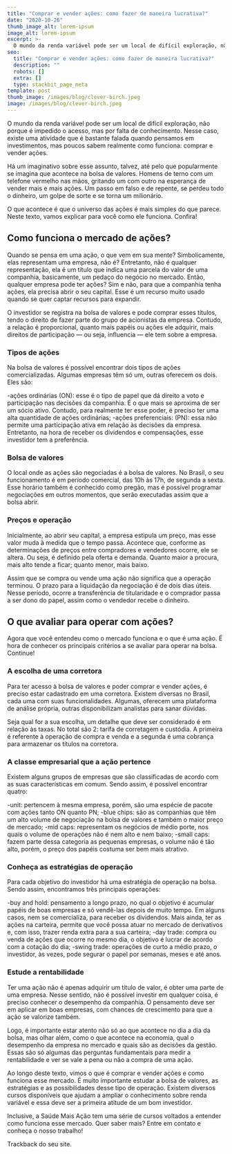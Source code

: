 ```yaml
---
title: "Comprar e vender ações: como fazer de maneira lucrativa?"
date: "2020-10-26"
thumb_image_alt: lorem-ipsum
image_alt: lorem-ipsum
excerpt: >-
  O mundo da renda variável pode ser um local de difícil exploração, não porque é impedido o acesso, mas por falta de conhecimento. Nesse caso, existe uma atividade que é bastante falada quando pensamos em investimentos, mas poucos sabem realmente como funciona: comprar e vender ações.
seo:
  title: "Comprar e vender ações: como fazer de maneira lucrativa?"
  description: ""
  robots: []
  extra: []
  type: stackbit_page_meta
template: post
thumb_image: /images/blog/clever-birch.jpeg
image: /images/blog/clever-birch.jpeg
---
```


O mundo da renda variável pode ser um local de difícil exploração, não porque é impedido o acesso, mas por falta de conhecimento. Nesse caso, existe uma atividade que é bastante falada quando pensamos em investimentos, mas poucos sabem realmente como funciona: comprar e vender ações.

Há um imaginativo sobre esse assunto, talvez, até pelo que popularmente se imagina que acontece na bolsa de valores. Homens de terno com um telefone vermelho nas mãos, gritando um com outro na esperança de vender mais e mais ações. Um passo em falso e de repente, se perdeu todo o dinheiro, um golpe de sorte e se torna um milionário.

O que acontece é que o universo das ações é mais simples do que parece. Neste texto, vamos explicar para você como ele funciona. Confira!

## Como funciona o mercado de ações?

Quando se pensa em uma ação, o que vem em sua mente? Simbolicamente, elas representam uma empresa, não é? Entretanto, não é qualquer representação, ela é um título que indica uma parcela do valor de uma companhia, basicamente, um pedaço do negócio no mercado. Então, qualquer empresa pode ter ações? Sim e não, para que a companhia tenha ações, ela precisa abrir o seu capital. Esse é um recurso muito usado quando se quer captar recursos para expandir.

O investidor se registra na bolsa de valores e pode comprar esses títulos, tendo o direito de fazer parte do grupo de acionistas da empresa. Contudo, a relação é proporcional, quanto mais papéis ou ações ele adquirir, mais direitos de participação — ou seja, influencia — ele tem sobre a empresa.

### Tipos de ações

Na bolsa de valores é possível encontrar dois tipos de ações comercializadas. Algumas empresas têm só um, outras oferecem os dois. Eles são:

-ações ordinárias (ON): esse é o tipo de papel que dá direito a voto e participação nas decisões da companhia. É o que mais se aproxima de ser um sócio ativo. Contudo, para realmente ter esse poder, é preciso ter uma alta quantidade de ações ordinárias;
-ações preferenciais: (PN): essa não permite uma participação ativa em relação às decisões da empresa. Entretanto, na hora de receber os dividendos e compensações, esse investidor tem a preferência.

### Bolsa de valores

O local onde as ações são negociadas é a bolsa de valores. No Brasil, o seu funcionamento é em período comercial, das 10h às 17h, de segunda a sexta. Esse horário também é conhecido como pregão, mas é possível programar negociações em outros momentos, que serão executadas assim que a bolsa abrir.

### Preços e operação

Inicialmente, ao abrir seu capital, a empresa estipula um preço, mas esse valor muda à medida que o tempo passa. Acontece que, conforme as determinações de preços entre compradores e vendedores ocorre, ele se altera. Ou seja, é definido pela oferta e demanda. Quanto maior a procura, mais alto tende a ficar; quanto menor, mais baixo.

Assim que se compra ou vende uma ação não significa que a operação terminou. O prazo para a liquidação da negociação é de dois dias úteis. Nesse período, ocorre a transferência de titularidade e o comprador passa a ser dono do papel, assim como o vendedor recebe o dinheiro.

## O que avaliar para operar com ações?

Agora que você entendeu como o mercado funciona e o que é uma ação. É hora de conhecer os principais critérios a se avaliar para operar na bolsa. Continue!

### A escolha de uma corretora

Para ter acesso à bolsa de valores e poder comprar e vender ações, é preciso estar cadastrado em uma corretora. Existem diversas no Brasil, cada uma com suas funcionalidades. Algumas, oferecem uma plataforma de análise própria, outras disponibilizam analistas para sanar dúvidas.

Seja qual for a sua escolha, um detalhe que deve ser considerado é em relação às taxas. No total são 2: tarifa de corretagem e custódia. A primeira é referente à operação de compra e venda e a segunda é uma cobrança para armazenar os títulos na corretora.

### A classe empresarial que a ação pertence

Existem alguns grupos de empresas que são classificadas de acordo com as suas características em comum. Sendo assim, é possível encontrar quatro:

-unit: pertencem à mesma empresa, porém, são uma espécie de pacote com ações tanto ON quanto PN;
-blue chips: são as companhias que têm um alto volume de negociação na bolsa de valores e também o maior preço de mercado;
-mid caps: representam os negócios de médio porte, nos quais o volume de operações não é nem alto e nem baixo;
-small caps: fazem parte dessa categoria as pequenas empresas, o volume não é tão alto, porém, o preço dos papéis costuma ser bem mais atrativo.

### Conheça as estratégias de operação

Para cada objetivo do investidor há uma estratégia de operação na bolsa. Sendo assim, encontramos três principais operações:

-buy and hold: pensamento a longo prazo, no qual o objetivo é acumular papéis de boas empresas e só vendê-las depois de muito tempo. Em alguns casos, nem se comercializa, para receber os dividendos. Mais ainda, ter as ações na carteira, permite que você possa atuar no mercado de derivativos e, com isso, trazer renda extra para a sua carteira;
-day trade: compra ou venda de ações que ocorre no mesmo dia, o objetivo é lucrar de acordo com a cotação do dia;
-swing trade: operações de curto a médio prazo, o investidor, às vezes, pode segurar o papel por semanas, meses e até anos.

### Estude a rentabilidade

Ter uma ação não é apenas adquirir um título de valor, é obter uma parte de uma empresa. Nesse sentido, não é possível investir em qualquer coisa, é preciso conhecer o desempenho da companhia. O pensamento deve ser em aplicar em boas empresas, com chances de crescimento para que a ação se valorize também.

Logo, é importante estar atento não só ao que acontece no dia a dia da bolsa, mas olhar além, como o que acontece na economia, qual o desempenho da empresa no mercado e quais são as decisões da gestão. Essas são só algumas das perguntas fundamentais para medir a rentabilidade e ver se vale a pena ou não a compra de uma ação.

Ao longo deste texto, vimos o que é comprar e vender ações e como funciona esse mercado. É muito importante estudar a bolsa de valores, as estratégias e as possibilidades desse tipo de operação. Existem diversos cursos disponíveis que ajudam a ampliar o conhecimento sobre renda variável e essa deve ser a primeira atitude de um bom investidor.

Inclusive, a Saúde Mais Ação tem uma série de cursos voltados a entender como funciona esse mercado. Quer saber mais? Entre em contato e conheça o nosso trabalho!

Trackback do seu site.
